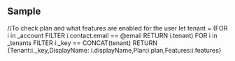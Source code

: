 ## Sample

//To check plan and what features are enabled for the user
let tenant = (FOR i in _account FILTER i.contact.email == @email RETURN i.tenant)
FOR i in _tenants
FILTER i._key == CONCAT(tenant)
RETURN {Tenant:i._key,DisplayName: i.displayName,Plan:i.plan,Features:i.features}